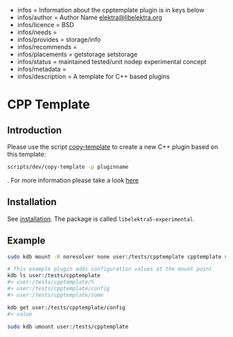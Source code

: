 - infos = Information about the cpptemplate plugin is in keys below
- infos/author = Author Name <elektra@libelektra.org>
- infos/licence = BSD
- infos/needs =
- infos/provides = storage/info
- infos/recommends =
- infos/placements = getstorage setstorage
- infos/status = maintained tested/unit nodep experimental concept
- infos/metadata =
- infos/description = A template for C++ based plugins

# CPP Template

## Introduction

Please use the script [copy-template](../../../scripts/dev/copy-template) to create a new C++ plugin based on this template:

```bash
scripts/dev/copy-template -p pluginname
```

. For more information please take a look [here](../template/README.md)

## Installation

See [installation](/doc/INSTALL.md).
The package is called `libelektra5-experimental`.

## Example

```sh
sudo kdb mount -R noresolver none user:/tests/cpptemplate cpptemplate some=thing config=value

# This example plugin adds configuration values at the mount point
kdb ls user:/tests/cpptemplate
#> user:/tests/cpptemplate/%
#> user:/tests/cpptemplate/config
#> user:/tests/cpptemplate/some

kdb get user:/tests/cpptemplate/config
#> value

sudo kdb umount user:/tests/cpptemplate
```
